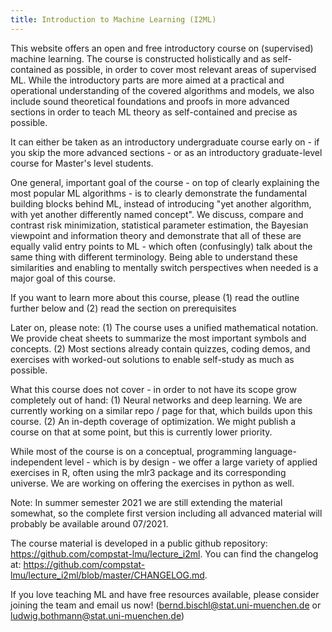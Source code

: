 ```yaml
---
title: Introduction to Machine Learning (I2ML)
---
```


This website offers an open and free introductory course on (supervised) machine learning. The course is constructed holistically and as self-contained as possible, in order to cover most relevant areas of supervised ML. While the introductory parts are more aimed at a practical and operational understanding of the covered algorithms and models, we also include sound theoretical foundations and proofs in more advanced sections in order to teach ML theory as self-contained and precise as possible.

It can either be taken as an introductory undergraduate course early on - if you skip the more advanced sections - or as an introductory graduate-level course for Master's level students.

One general, important goal of the course - on top of clearly explaining the most popular ML algorithms - is to clearly demonstrate the fundamental building blocks behind ML, instead of introducing "yet another algorithm, with yet another differently named concept". We discuss, compare and contrast risk minimization, statistical parameter estimation, the Bayesian viewpoint and information theory and demonstrate that all of these are equally valid entry points to ML - which often (confusingly) talk about the same thing with different terminology. Being able to understand these similarities and enabling to mentally switch perspectives when needed is a major goal of this course.

If you want to learn more about this course, please (1) read the outline further below and (2) read the section on prerequisites

Later on, please note: (1) The course uses a unified mathematical notation. We provide cheat sheets to summarize the most important symbols and concepts. (2) Most sections already contain quizzes, coding demos, and exercises with worked-out solutions to enable self-study as much as possible.

What this course does not cover - in order to not have its scope grow completely out of hand: (1) Neural networks and deep learning. We are currently working on a similar repo / page for that, which builds upon this course. (2) An in-depth coverage of optimization. We might publish a course on that at some point, but this is currently lower priority.

While most of the course is on a conceptual, programming language-independent level - which is by design - we offer a large variety of applied exercises in R, often using the mlr3 package and its corresponding universe. We are working on offering the exercises in python as well.

Note: In summer semester 2021 we are still extending the material somewhat, so the complete first version including all advanced material will probably be available around 07/2021.

The course material is developed in a public github repository: https://github.com/compstat-lmu/lecture_i2ml. You can find the changelog at: https://github.com/compstat-lmu/lecture_i2ml/blob/master/CHANGELOG.md.

If you love teaching ML and have free resources available, please consider joining the team and email us now! (bernd.bischl@stat.uni-muenchen.de or ludwig.bothmann@stat.uni-muenchen.de)